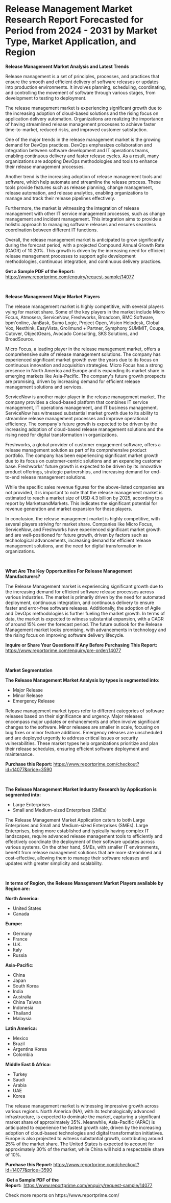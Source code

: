 <p><h1>Release Management Market Research Report Forecasted for Period from 2024 -  2031 by Market Type, Market Application, and Region</h1></p><p><strong>Release Management Market Analysis and Latest Trends</strong></p>
<p><p>Release management is a set of principles, processes, and practices that ensure the smooth and efficient delivery of software releases or updates into production environments. It involves planning, scheduling, coordinating, and controlling the movement of software through various stages, from development to testing to deployment.</p><p>The release management market is experiencing significant growth due to the increasing adoption of cloud-based solutions and the rising focus on application delivery automation. Organizations are realizing the importance of having streamlined release management processes to achieve faster time-to-market, reduced risks, and improved customer satisfaction.</p><p>One of the major trends in the release management market is the growing demand for DevOps practices. DevOps emphasizes collaboration and integration between software development and IT operations teams, enabling continuous delivery and faster release cycles. As a result, many organizations are adopting DevOps methodologies and tools to enhance their release management processes.</p><p>Another trend is the increasing adoption of release management tools and software, which help automate and streamline the release process. These tools provide features such as release planning, change management, release automation, and release analytics, enabling organizations to manage and track their release pipelines effectively.</p><p>Furthermore, the market is witnessing the integration of release management with other IT service management processes, such as change management and incident management. This integration aims to provide a holistic approach to managing software releases and ensures seamless coordination between different IT functions.</p><p>Overall, the release management market is anticipated to grow significantly during the forecast period, with a projected Compound Annual Growth Rate (CAGR) of 10.20%. This growth is driven by the increasing need for efficient release management processes to support agile development methodologies, continuous integration, and continuous delivery practices.</p></p>
<p><strong>Get a Sample PDF of the Report:&nbsp;</strong> <a href="https://www.reportprime.com/enquiry/request-sample/14077">https://www.reportprime.com/enquiry/request-sample/14077</a></p>
<p>&nbsp;</p>
<p><strong>Release Management Major Market Players</strong></p>
<p><p>The release management market is highly competitive, with several players vying for market share. Some of the key players in the market include Micro Focus, Atmosera, ServiceNow, Freshworks, Broadcom, BMC Software, bpm'online, JanBask, Sumo Logic, Project Open, Vision Helpdesk, Global Vox, Nexthink, EasyVista, Grolimund + Partner, Symphony SUMMIT, Coupa, Cutover, ObjectGears, Avocado Consulting, SKS Solutions, and BroadSource.</p><p>Micro Focus, a leading player in the release management market, offers a comprehensive suite of release management solutions. The company has experienced significant market growth over the years due to its focus on continuous innovation and acquisition strategies. Micro Focus has a strong presence in North America and Europe and is expanding its market share in emerging markets like Asia-Pacific. The company's future growth prospects are promising, driven by increasing demand for efficient release management solutions and services.</p><p>ServiceNow is another major player in the release management market. The company provides a cloud-based platform that combines IT service management, IT operations management, and IT business management. ServiceNow has witnessed substantial market growth due to its ability to streamline release management processes and improve operational efficiency. The company's future growth is expected to be driven by the increasing adoption of cloud-based release management solutions and the rising need for digital transformation in organizations.</p><p>Freshworks, a global provider of customer engagement software, offers a release management solution as part of its comprehensive product portfolio. The company has been experiencing significant market growth due to its focus on customer-centric solutions and an expanding customer base. Freshworks' future growth is expected to be driven by its innovative product offerings, strategic partnerships, and increasing demand for end-to-end release management solutions.</p><p>While the specific sales revenue figures for the above-listed companies are not provided, it is important to note that the release management market is estimated to reach a market size of USD 4.3 billion by 2025, according to a report by MarketsandMarkets. This indicates the significant potential for revenue generation and market expansion for these players.</p><p>In conclusion, the release management market is highly competitive, with several players striving for market share. Companies like Micro Focus, ServiceNow, and Freshworks have experienced significant market growth and are well-positioned for future growth, driven by factors such as technological advancements, increasing demand for efficient release management solutions, and the need for digital transformation in organizations.</p></p>
<p>&nbsp;</p>
<p><strong>What Are The Key Opportunities For Release Management Manufacturers?</strong></p>
<p><p>The Release Management market is experiencing significant growth due to the increasing demand for efficient software release processes across various industries. The market is primarily driven by the need for automated deployment, continuous integration, and continuous delivery to ensure faster and error-free software releases. Additionally, the adoption of Agile and DevOps methodologies is further fueling the market growth. In terms of data, the market is expected to witness substantial expansion, with a CAGR of around 15% over the forecast period. The future outlook for the Release Management market looks promising, with advancements in technology and the rising focus on improving software delivery lifecycle.</p></p>
<p><strong>Inquire or Share Your Questions If Any Before Purchasing This Report:</strong> <a href="https://www.reportprime.com/enquiry/pre-order/14077">https://www.reportprime.com/enquiry/pre-order/14077</a></p>
<p>&nbsp;</p>
<p><strong>Market Segmentation</strong></p>
<p><strong>The Release Management Market Analysis by types is segmented into:</strong></p>
<p><ul><li>Major Release</li><li>Minor Release</li><li>Emergency Release</li></ul></p>
<p><p>Release management market types refer to different categories of software releases based on their significance and urgency. Major releases encompass major updates or enhancements and often involve significant changes to the software. Minor releases are smaller in scale, focusing on bug fixes or minor feature additions. Emergency releases are unscheduled and are deployed urgently to address critical issues or security vulnerabilities. These market types help organizations prioritize and plan their release schedules, ensuring efficient software deployment and maintenance.</p></p>
<p><strong>Purchase this Report:&nbsp;</strong><a href="https://www.reportprime.com/checkout?id=14077&price=3590">https://www.reportprime.com/checkout?id=14077&price=3590</a></p>
<p>&nbsp;</p>
<p><strong>The Release Management Market Industry Research by Application is segmented into:</strong></p>
<p><ul><li>Large Enterprises</li><li>Small and Medium-sized Enterprises (SMEs)</li></ul></p>
<p><p>The Release Management Market Application caters to both Large Enterprises and Small and Medium-sized Enterprises (SMEs). Large Enterprises, being more established and typically having complex IT landscapes, require advanced release management tools to efficiently and effectively coordinate the deployment of their software updates across various systems. On the other hand, SMEs, with smaller IT environments, benefit from release management solutions that are more streamlined and cost-effective, allowing them to manage their software releases and updates with greater simplicity and scalability.</p></p>
<p>&nbsp;</p>
<p><strong>In terms of Region, the Release Management Market Players available by Region are:</strong></p>
<p>
    <p> <strong> North America: </strong>
        <ul>
            <li>United States</li>
            <li>Canada</li>
        </ul>
        </p> 
    <p> <strong> Europe: </strong>
        <ul>
            <li>Germany</li>
            <li>France</li>
            <li>U.K.</li>
            <li>Italy</li>
            <li>Russia</li>
        </ul>
        </p> 
    <p> <strong> Asia-Pacific: </strong>
        <ul>
            <li>China</li>
            <li>Japan</li>
            <li>South Korea</li>
            <li>India</li>
            <li>Australia</li>
            <li>China Taiwan</li>
            <li>Indonesia</li>
            <li>Thailand</li>
            <li>Malaysia</li>
        </ul>
        </p> 
    <p> <strong> Latin America: </strong>
        <ul>
            <li>Mexico</li>
            <li>Brazil</li>
            <li>Argentina Korea</li>
            <li>Colombia</li>
        </ul>
        </p> 
    <p> <strong> Middle East & Africa: </strong>
        <ul>
            <li>Turkey</li>
            <li>Saudi</li>
            <li>Arabia</li>
            <li>UAE</li>
            <li>Korea</li>
        </ul>
    </p>
    </p>
<p><p>The release management market is witnessing impressive growth across various regions. North America (NA), with its technologically advanced infrastructure, is expected to dominate the market, capturing a significant market share of approximately 35%. Meanwhile, Asia-Pacific (APAC) is anticipated to experience the fastest growth rate, driven by the increasing adoption of cloud-based technologies and digital transformation initiatives. Europe is also projected to witness substantial growth, contributing around 25% of the market share. The United States is expected to account for approximately 30% of the market, while China will hold a respectable share of 10%.</p></p>
<p><strong>Purchase this Report: </strong><a href="https://www.reportprime.com/checkout?id=14077&price=3590">https://www.reportprime.com/checkout?id=14077&price=3590</a></p>
<p>&nbsp;<strong>Get a Sample PDF of the Report:&nbsp;&nbsp;</strong><a href="https://www.reportprime.com/enquiry/request-sample/14077">https://www.reportprime.com/enquiry/request-sample/14077</a></p>
<p><strong></strong></p>
<p>Check more reports on https://www.reportprime.com/</p>